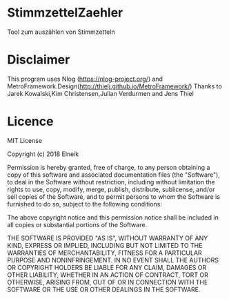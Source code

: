 # StimmzettelZaehler
Tool zum auszählen von Stimmzetteln



# Disclaimer

This program uses Nlog (https://nlog-project.org/) and MetroFramework.Design(http://thielj.github.io/MetroFramework/)
Thanks to Jarek Kowalski,Kim Christensen,Julian Verdurmen and Jens Thiel

# Licence

MIT License

Copyright (c) 2018 Elneik

Permission is hereby granted, free of charge, to any person obtaining a copy
of this software and associated documentation files (the "Software"), to deal
in the Software without restriction, including without limitation the rights
to use, copy, modify, merge, publish, distribute, sublicense, and/or sell
copies of the Software, and to permit persons to whom the Software is
furnished to do so, subject to the following conditions:

The above copyright notice and this permission notice shall be included in all
copies or substantial portions of the Software.

THE SOFTWARE IS PROVIDED "AS IS", WITHOUT WARRANTY OF ANY KIND, EXPRESS OR
IMPLIED, INCLUDING BUT NOT LIMITED TO THE WARRANTIES OF MERCHANTABILITY,
FITNESS FOR A PARTICULAR PURPOSE AND NONINFRINGEMENT. IN NO EVENT SHALL THE
AUTHORS OR COPYRIGHT HOLDERS BE LIABLE FOR ANY CLAIM, DAMAGES OR OTHER
LIABILITY, WHETHER IN AN ACTION OF CONTRACT, TORT OR OTHERWISE, ARISING FROM,
OUT OF OR IN CONNECTION WITH THE SOFTWARE OR THE USE OR OTHER DEALINGS IN THE
SOFTWARE.
